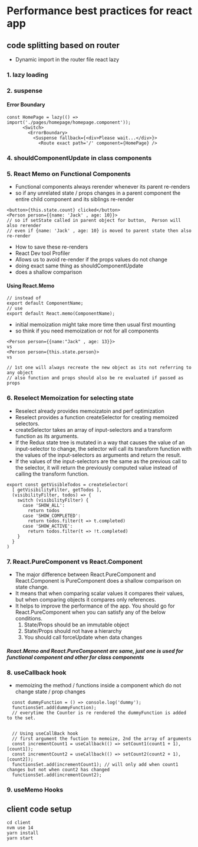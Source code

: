 # Performance best practices for react app

## code splitting based on router
- Dynamic import in the router file react lazy
### 1. lazy loading
### 2. suspense
#### Error Boundary 
```
const HomePage = lazy(() => import('./pages/homepage/homepage.component'));
      <Switch>
        <ErrorBoundary>
          <Suspense fallback={<div>Please wait...</div>}>
            <Route exact path='/' component={HomePage} />
```
### 4. shouldComponentUpdate in class components

### 5. React Memo on Functional Components
- Functional components always rerender whenever its parent re-renders 
- so if any unrelated state / props changes in a parent component the entire child component 
and its siblings re-render

```
<button>{this.state.count} clicked</button>
<Person person={{name: 'Jack' , age: 10}}>
// so if setState called in parent object for button,  Person will also rerender
// even if {name: 'Jack' , age: 10} is moved to parent state then also re-render 
```

- How to save these re-renders
- React Dev tool Profiler
- Allows us to avoid re-render if the props values do not change
- doing exact same thing as shouldComponentUpdate 
- does a shallow comparison 

#### Using React.Memo
```
// instead of 
export default ComponentName;
// use
export default React.memo(ComponentName);
```
- initial memoization might take more time then usual first mounting
- so think if you need memoization or not for all components
```
<Person person={{name:"Jack" , age: 13}}>
vs
<Person person={this.state.person}>
vs

// 1st one will always recreate the new object as its not referring to any object
// also function and props should also be re evaluated if passed as props 
```

### 6. Reselect Memoization for selecting state
- Reselect already provides memoizatoin and perf optimization 
- Reselect provides a function createSelector for creating memoized selectors.
- createSelector takes an array of input-selectors and a transform function as its arguments. 
- If the Redux state tree is mutated in a way that causes the value of an input-selector to change, the selector will call its transform function with the values of the input-selectors as arguments and return the result.
- If the values of the input-selectors are the same as the previous call to the selector, it will return the previously computed value instead of calling the transform function.
```
export const getVisibleTodos = createSelector(
  [ getVisibilityFilter, getTodos ],
  (visibilityFilter, todos) => {
    switch (visibilityFilter) {
      case 'SHOW_ALL':
        return todos
      case 'SHOW_COMPLETED':
        return todos.filter(t => t.completed)
      case 'SHOW_ACTIVE':
        return todos.filter(t => !t.completed)
    }
  }
)
```

### 7. React.PureComponent vs React.Component
* The major difference between React.PureComponent and React.Component is PureComponent does a shallow comparison on state change. 
* It means that when comparing scalar values it compares their values, but when comparing objects it compares only references. 
* It helps to improve the performance of the app.
You should go for React.PureComponent when you can satisfy any of the below conditions.
  1. State/Props should be an immutable object
  2. State/Props should not have a hierarchy
  3. You should call forceUpdate when data changes

##### React.Memo and React.PureComponent are same, just one is used for functional component and other for class components

### 8. useCallback hook
- memoizing the method / functions inside a component which do not change state / prop changes

```
  const dummyFunction = () => console.log('dummy');
  functionsSet.add(dummyFunction);
  // everytime the Counter is re rendered the dummyFunction is added to the set.


  // Using useCallBack hook
  // first argument the fuction to memoize, 2nd the array of arguments
  const incrementCount1 = useCallback(() => setCount1(count1 + 1), [count1]);
  const incrementCount2 = useCallback(() => setCount2(count2 + 1), [count2]);
  functionsSet.add(incrementCount1); // will only add when count1 changes but not when count2 has changed
  functionsSet.add(incrementCount2);

```
### 9. useMemo Hooks


## client code setup 
```
cd client
nvm use 14
yarn install
yarn start
```

